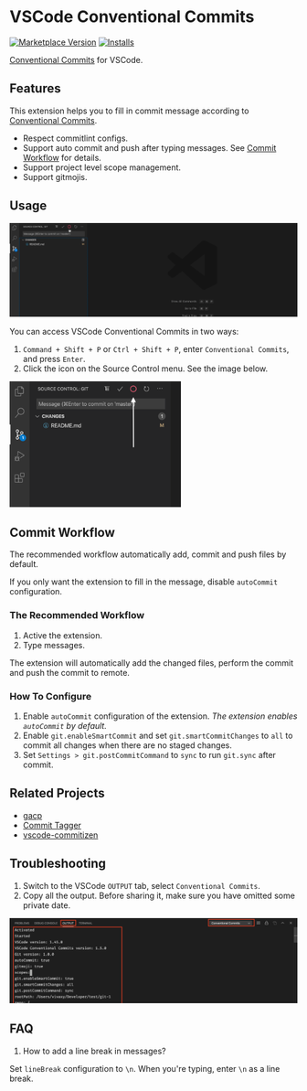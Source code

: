 # VSCode Conventional Commits

[![Marketplace Version](https://vsmarketplacebadge.apphb.com/version/vivaxy.vscode-conventional-commits.svg)](https://marketplace.visualstudio.com/items?itemName=vivaxy.vscode-conventional-commits)
[![Installs](https://vsmarketplacebadge.apphb.com/installs/vivaxy.vscode-conventional-commits.svg)](https://marketplace.visualstudio.com/items?itemName=vivaxy.vscode-conventional-commits)

[Conventional Commits](https://www.conventionalcommits.org/) for VSCode.

## Features

This extension helps you to fill in commit message according to
[Conventional Commits](https://www.conventionalcommits.org/).

- Respect commitlint configs.
- Support auto commit and push after typing messages. See
  [Commit Workflow](#commit-workflow) for details.
- Support project level scope management.
- Support gitmojis.

## Usage

![Demo](./assets/docs/demo.gif)

You can access VSCode Conventional Commits in two ways:

1. `Command + Shift + P` or `Ctrl + Shift + P`, enter `Conventional Commits`,
   and press `Enter`.
2. Click the icon on the Source Control menu. See the image below.

<img src="./assets/docs/icon-on-the-source-control-menu.png" alt="Icon on the Source Control menu" width="300">

## Commit Workflow

The recommended workflow automatically add, commit and push files by default.

If you only want the extension to fill in the message, disable `autoCommit`
configuration.

### The Recommended Workflow

1. Active the extension.
2. Type messages.

The extension will automatically add the changed files, perform the commit and
push the commit to remote.

### How To Configure

1. Enable `autoCommit` configuration of the extension. _The extension enables
   `autoCommit` by default._
2. Enable `git.enableSmartCommit` and set `git.smartCommitChanges` to `all` to
   commit all changes when there are no staged changes.
3. Set `Settings > git.postCommitCommand` to `sync` to run `git.sync` after
   commit.

## Related Projects

- [gacp](https://github.com/vivaxy/gacp)
- [Commit Tagger](https://github.com/Mongkii/Commit-Tagger)
- [vscode-commitizen](https://github.com/KnisterPeter/vscode-commitizen)

## Troubleshooting

1. Switch to the VSCode `OUTPUT` tab, select `Conventional Commits`.
2. Copy all the output. Before sharing it, make sure you have omitted some
   private date.

![Debug instruction](./assets/docs/debug-instruction.png)

## FAQ

1. How to add a line break in messages?

Set `lineBreak` configuration to `\n`. When you're typing, enter `\n` as a line
break.
